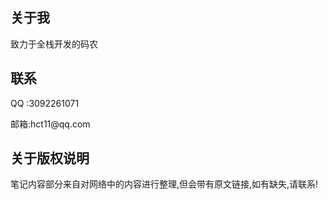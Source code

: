 <div class = "about">
<h2>关于我</h2>
<p>致力于全栈开发的码农</p>

<h2>联系</h2>
<p>QQ :3092261071</p>
<p> 邮箱:hct11@qq.com</p>


<h2>关于版权说明</h2>
<p>笔记内容部分来自对网络中的内容进行整理,但会带有原文链接,如有缺失,请联系!</p>
</div>
<style>
  

</style>